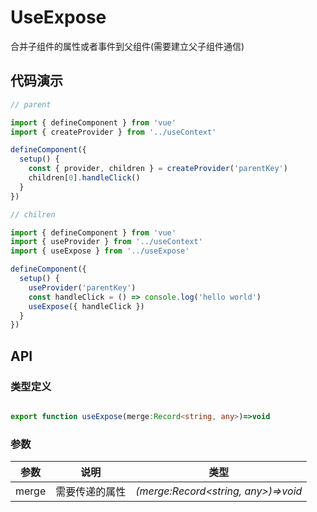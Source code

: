 # UseExpose

合并子组件的属性或者事件到父组件(需要建立父子组件通信)

## 代码演示

```js
// parent

import { defineComponent } from 'vue'
import { createProvider } from '../useContext'

defineComponent({
  setup() {
    const { provider, children } = createProvider('parentKey')
    children[0].handleClick()
  }
})
```

```jsx
// chilren

import { defineComponent } from 'vue'
import { useProvider } from '../useContext'
import { useExpose } from '../useExpose'

defineComponent({
  setup() {
    useProvider('parentKey')
    const handleClick = () => console.log('hello world')
    useExpose({ handleClick })
  }
})
```

## API

### 类型定义

```ts

export function useExpose(merge:Record<string, any>)=>void

```

### 参数

| 参数  | 说明           | 类型                                |
| ----- | -------------- | ----------------------------------- |
| merge | 需要传递的属性 | _(merge:Record<string, any>)=>void_ |
